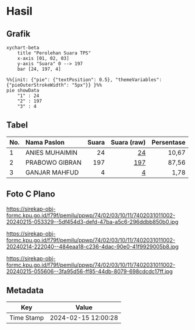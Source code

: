 # Hasil

## Grafik

```mermaid
xychart-beta
    title "Perolehan Suara TPS"
    x-axis [01, 02, 03]
    y-axis "Suara" 0 --> 197
    bar [24, 197, 4]
```

```mermaid
%%{init: {"pie": {"textPosition": 0.5}, "themeVariables": {"pieOuterStrokeWidth": "5px"}} }%%
pie showData
    "1" : 24
    "2" : 197
    "3" : 4
```

## Tabel

| No. | Nama Paslon    | Suara | Suara (raw) | Persentase |
|:--- |:-------------- | -----:| -----------:| ----------:|
| 1   | ANIES MUHAIMIN | 24    | [24][p-1]   | 10,67      |
| 2   | PRABOWO GIBRAN | 197   | [197][p-2]  | 87,56      |
| 3   | GANJAR MAHFUD  | 4     | [4][p-3]    | 1,78       |


[p-1]: https://github.com/gigit-pemilu/pemilu-2024-74-sulawesi-tenggara/blob/main/pilpres/hitung-suara/sub/74-sulawesi-tenggara/sub/02-konawe/sub/03-wawotobi/sub/1011-kasupute/sub/002-tps/sub/paslon-1.txt
[p-2]: https://github.com/gigit-pemilu/pemilu-2024-74-sulawesi-tenggara/blob/main/pilpres/hitung-suara/sub/74-sulawesi-tenggara/sub/02-konawe/sub/03-wawotobi/sub/1011-kasupute/sub/002-tps/sub/paslon-2.txt
[p-3]: https://github.com/gigit-pemilu/pemilu-2024-74-sulawesi-tenggara/blob/main/pilpres/hitung-suara/sub/74-sulawesi-tenggara/sub/02-konawe/sub/03-wawotobi/sub/1011-kasupute/sub/002-tps/sub/paslon-3.txt

## Foto C Plano

https://sirekap-obj-formc.kpu.go.id/f79f/pemilu/ppwp/74/02/03/10/11/7402031011002-20240215-053329--5df454d3-defd-47ba-a5c6-296ddbb850b0.jpg

https://sirekap-obj-formc.kpu.go.id/f79f/pemilu/ppwp/74/02/03/10/11/7402031011002-20240214-222040--484eaa18-c236-4dac-90e0-41f9929005b8.jpg

https://sirekap-obj-formc.kpu.go.id/f79f/pemilu/ppwp/74/02/03/10/11/7402031011002-20240215-055606--3fa95d56-ff85-44db-8079-698cdcdc17ff.jpg


## Metadata

| Key        | Value               |
| ---------- | ------------------- |
| Time Stamp | 2024-02-15 12:00:28 |



